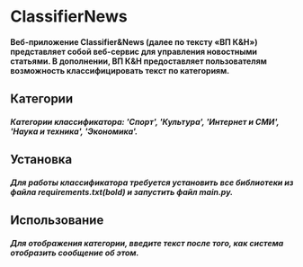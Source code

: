 # ClassifierNews
#### Веб-приложение Classifier&News (далее по тексту «ВП К&Н») представляет собой веб-сервис для управления новостными статьями. В дополнении, ВП К&Н предоставляет пользователям возможность классифицировать текст по категориям.

## Категории
##### Категории классификатора: 'Спорт', 'Культура', 'Интернет и СМИ', 'Наука и техника', 'Экономика'.

## Установка
##### Для работы классификатора требуется установить все библиотеки из файла **requirements.txt(bold)** и запустить файл main.py.

## Использование
##### Для отображения категории, введите текст после того, как система отобразить сообщение об этом.
